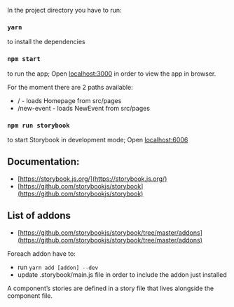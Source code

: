 In the project directory you have to run:

### `yarn`
to install the dependencies

### `npm start` 
to run the app; Open [localhost:3000](localhost:3000) in order to view the app in browser.

For the moment there are 2 paths available:
* / - loads Homepage from src/pages
* /new-event - loads NewEvent from src/pages

### `npm run storybook`
to start Storybook in development mode; Open [localhost:6006](localhost:6006)

## Documentation:
* [https://storybook.js.org/](https://storybook.js.org/)
* [https://github.com/storybookjs/storybook](https://github.com/storybookjs/storybook)


## List of addons
* [https://github.com/storybookjs/storybook/tree/master/addons](https://github.com/storybookjs/storybook/tree/master/addons)

Foreach addon have to:
* run `yarn add [addon] --dev`
* update .storybook/main.js file in order to include the addon just installed

A component’s stories are defined in a story file that lives alongside the component file.